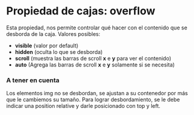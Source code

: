 # Propiedad de cajas: overflow
Esta propiedad, nos permite controlar qué hacer con el contenido que se desborda de la caja.
Valores posibles:
* **visible** (valor por default)
* **hidden** (oculta lo que se desborda)
* **scroll** (muestra las barras de scroll **x** e **y** para ver el contenido)
* **auto** (Agrega las barras de scroll **x** e **y** solamente si se necesita)

### A tener en cuenta
Los elementos img no se desbordan, se ajustan a su contenedor por más que le cambiemos su tamaño. 
Para lograr desbordamiento, se le debe indicar una position relative y darle posicionado con top y left.